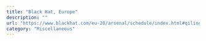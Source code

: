 ```yaml
---
title: "Black Hat, Europe"
description: ""
url: "https://www.blackhat.com/eu-20/arsenal/schedule/index.html#qiling-framework-deep-dive-into-obfuscated-binary-analysis-21781"
category: "Miscellaneous"
---
```

